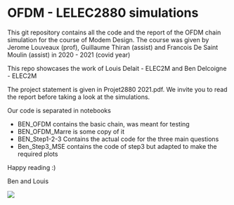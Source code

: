 # OFDM - LELEC2880 simulations
This git repository contains all the code and the report of the OFDM chain simulation for the course of Modem Design. 
The course was given by Jerome Louveaux (prof), Guillaume Thiran (assist) and Francois De Saint Moulin (assist) in 2020 - 2021 (covid year)

This repo showcases the work of Louis Delait - ELEC2M and Ben Delcoigne - ELEC2M

The project statement is given in Projet2880 2021.pdf. We invite you to read the report before taking a look at the simulations. 

Our code is separated in notebooks
 - BEN_OFDM contains the basic chain, was meant for testing
 - BEN_OFDM_Marre is some copy of it
 - BEN_Step1-2-3 Contains the actual code for the three main questions
 - Ben_Step3_MSE contains the code of step3 but adapted to make the required plots

Happy reading :) 

Ben and Louis

![](https://i.imgur.com/AAX9TkW.png)
